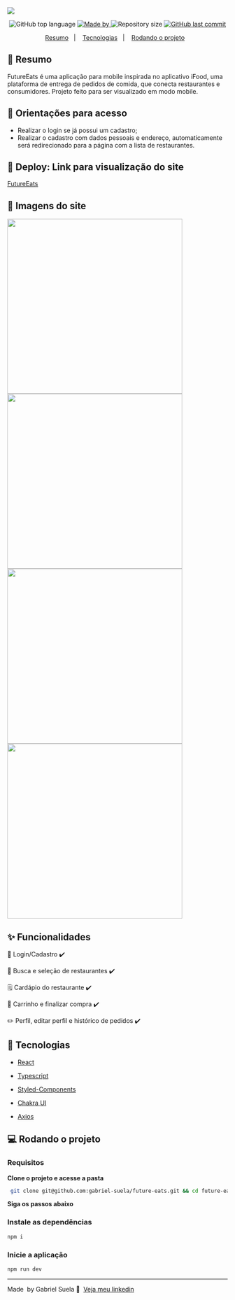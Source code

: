 <img align="center" src="https://user-images.githubusercontent.com/96388423/226130458-8c13ca8c-49d9-4fcc-81d8-b2ff8023f57f.png"/>

<p align="center">
  <img alt="GitHub top language" src="https://img.shields.io/github/languages/top/gabriel-suela/future-eats?color=5CB646">
  <a href="https://www.linkedin.com/in/gabriel-suela/" target="_blank" rel="noopener noreferrer">
    <img alt="Made by" src="https://img.shields.io/badge/made%20by-Gabriel%20Suela-5CB646">
  </a>
  <img alt="Repository size" src="https://img.shields.io/github/repo-size/gabriel-suela/future-eats?color=5CB646">
  <a href="https://github.com/gabriel-suela/softwrap-api/commits">
    <img alt="GitHub last commit" src="https://img.shields.io/github/last-commit/gabriel-suela/future-eats?color=5CB646">
  </a>
<p align="center">
  <a href="#-resumo">Resumo</a>&nbsp;&nbsp;&nbsp;|&nbsp;&nbsp;&nbsp;
  <a href="#-tecnologias">Tecnologias</a>&nbsp;&nbsp;&nbsp;|&nbsp;&nbsp;&nbsp;
  <a href="#-rodando-o-projeto">Rodando o projeto</a>&nbsp;&nbsp;&nbsp;
</p>

## 🎯 Resumo

<p>FutureEats é uma aplicação para mobile inspirada no aplicativo iFood, uma plataforma de entrega de pedidos de comida, que conecta restaurantes e consumidores.
Projeto feito para ser visualizado em modo mobile.
</p>

<h2 id="orientacoes">🚨 Orientações para acesso</h2>

- Realizar o login se já possui um cadastro;
- Realizar o cadastro com dados pessoais e endereço, automaticamente será redirecionado para a página com a lista de restaurantes.

<h2 id="link">🔗 Deploy: Link para visualização do site</h2>

<a href="https://future-eats-pi.vercel.app/">FutureEats</a>

<h2 id="imagens">📱 Imagens do site</h2>
<img  align="left" height="400"src="https://user-images.githubusercontent.com/96388423/226124599-4e2cd5fc-b64a-495c-af52-e17aeee95abd.png"/>
<img  align="left" height="400" src="https://user-images.githubusercontent.com/96388423/226124831-4f5866e9-1296-45cb-9037-1f70f2b6ae3c.png"/>
<img  align="left" height="400" src="https://user-images.githubusercontent.com/96388423/226125680-a812fdbc-e0f7-4027-840c-958574be67b5.png"/>
<img  height="400" src="https://user-images.githubusercontent.com/96388423/226125767-1032952e-6d43-4a1a-9ee3-cd0e620a7587.png"/>

## ✨ Funcionalidades

<p>👤 Login/Cadastro ✔️</p>
<p>🔎 Busca e seleção de restaurantes ✔️</p>
<p>🗒️ Cardápio do restaurante ✔️</p>
<p>🛒 Carrinho e finalizar compra ✔️</p>
<p>✏️ Perfil, editar perfil e histórico de pedidos ✔️</p>

## 🚀 Tecnologias


- [React](https://pt-br.reactjs.org/docs/getting-started.html)

- [Typescript](https://www.typescriptlang.org/)

- [Styled-Components](https://styled-components.com/docs)

- [Chakra UI](https://chakra-ui.com/)

- [Axios](https://github.com/axios/axios)

## 💻 Rodando o projeto

### Requisitos

**Clone o projeto e acesse a pasta**

```bash
 git clone git@github.com:gabriel-suela/future-eats.git && cd future-eats
```

**Siga os passos abaixo**

### Instale as dependências

```bash
npm i
```

### Inicie a aplicação

```bash
npm run dev
```

---

Made &nbsp;by Gabriel Suela 👋 &nbsp;[Veja meu linkedin](https://www.linkedin.com/in/gabriel-suela/)
